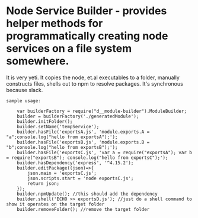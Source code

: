# Node Service Builder - provides helper methods for programmatically creating node services on a file system somewhere.
It is very yeti.  It copies the node, et.al executables to a folder, manually constructs files, shells out to npm to 
resolve packages.  It's synchronous because slack.    

	sample usage:
	
		var builderFactory = require("d__module-builder").ModuleBuilder;
		builder = builderFactory('./generatedModule');
		builder.initFolder();
		builder.setName('tempService');
		builder.hasFile('exportsA.js', 'module.exports.A = "a";console.log("hello from exportsA");');
		builder.hasFile('exportsB.js', 'module.exports.B = "b";console.log("hello from exportsB");');
		builder.hasFile('exportsC.js', 'var a = require("exportsA"); var b = require("exportsB"); console.log("hello from exportsC");');
		builder.hasDependency('express', '^4.15.2');
		builder.editPackage((json)=>{
			json.main = 'exportsC.js';
			json.scripts.start = 'node exportsC.js';
			return json;
		});
		builder.npmUpdate(); //this should add the dependency
		builder.shell('ECHO >> exportsD.js'); //just do a shell command to show it operates on the target folder
		builder.removeFolder(); //remove the target folder
